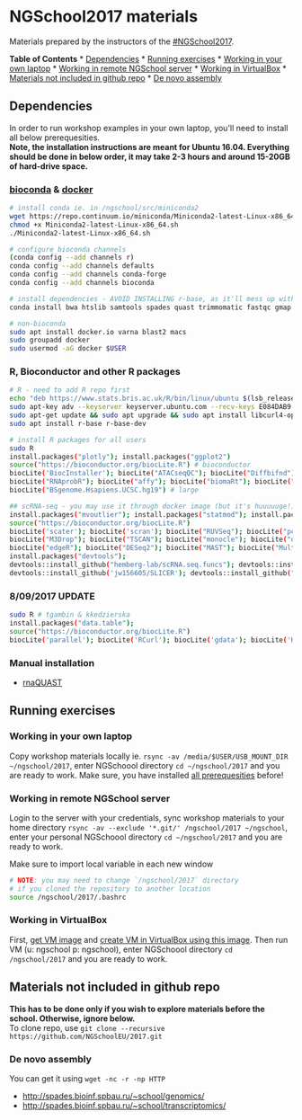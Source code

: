 # NGSchool2017 materials

Materials prepared by the instructors of the [#NGSchool2017](https://ngschool.eu/2017). 

**Table of Contents**
      * [Dependencies](#dependencies)
      * [Running exercises](#running-exercises)
         * [Working in your own laptop](#working-in-your-own-laptop)
         * [Working in remote NGSchool server](#working-in-remote-ngschool-server)
         * [Working in VirtualBox](#working-in-virtualbox)
      * [Materials not included in github repo](#materials-not-included-in-github-repo)
         * [De novo assembly](#de-novo-assembly)


## Dependencies
In order to run workshop examples in your own laptop, you'll need to install all below prerequesities.  
**Note, the installation instructions are meant for Ubuntu 16.04. 
Everything should be done in below order, it may take 2-3 hours and around 15-20GB of hard-drive space.**

### [bioconda](https://bioconda.github.io/) & [docker](https://docker.com)
```bash
# install conda ie. in /ngschool/src/miniconda2
wget https://repo.continuum.io/miniconda/Miniconda2-latest-Linux-x86_64.sh
chmod +x Miniconda2-latest-Linux-x86_64.sh
./Miniconda2-latest-Linux-x86_64.sh

# configure bioconda channels
(conda config --add channels r)
conda config --add channels defaults
conda config --add channels conda-forge
conda config --add channels bioconda

# install dependencies - AVOID INSTALLING r-base, as it'll mess up with native R installation
conda install bwa htslib samtools spades quast trimmomatic fastqc gmap blat blast qualimap star busco tophat bowtie2 gawk igv seqtk glimmer exonerate muscle fasttree mcl trimal augustus homer bedtools bbmap gffutils

# non-bioconda
sudo apt install docker.io varna blast2 macs
sudo groupadd docker
sudo usermod -aG docker $USER
```

### R, Bioconductor and other R packages
```bash
# R - need to add R repo first
echo "deb https://www.stats.bris.ac.uk/R/bin/linux/ubuntu $(lsb_release -c | xargs | cut -f2 -d' ')/" | sudo tee -a /etc/apt/sources.list
sudo apt-key adv --keyserver keyserver.ubuntu.com --recv-keys E084DAB9
sudo apt-get update && sudo apt upgrade && sudo apt install libcurl4-openssl-dev libxml2-dev libcairo2-dev libxt-dev libssl-dev
sudo apt install r-base r-base-dev

# install R packages for all users
sudo R
install.packages("plotly"); install.packages("ggplot2")
source("https://bioconductor.org/biocLite.R") # bioconductor
biocLite('BiocInstaller'); biocLite("ATACseqQC"); biocLite("Diffbifnd"); biocLite("affyPLM"); biocLite("arrayMvout"); biocLite("arrayQualityMetrics"); biocLite("gcrma"); biocLite("hgu133acdf"); biocLite("hgu133plus2.db"); biocLite("simpleaffy")
biocLite("RNAprobR"); biocLite("affy"); biocLite("biomaRt"); biocLite("geneplotter"); biocLite("gplots"); biocLite("limma"); biocLite("sva"); biocLite("Rsamtools"); biocLite("ChIPseeker"); 
biocLite("BSgenome.Hsapiens.UCSC.hg19") # large

## scRNA-seq - you may use it through docker image (but it's huuuuuge!)
install.packages("mvoutlier"); install.packages("statmod"); install.packages("pheatmap"); install.packages("ROCR")
source("https://bioconductor.org/biocLite.R")
biocLite('scater'); biocLite('scran'); biocLite("RUVSeq"); biocLite("pcaMethods"); biocLite("SC3")
biocLite("M3Drop"); biocLite("TSCAN"); biocLite("monocle"); biocLite("destiny");
biocLite("edgeR"); biocLite("DESeq2"); biocLite("MAST"); biocLite("MultiAssayExperiment"); biocLite("SummarizedExperiment")
install.packages("devtools");
devtools::install_github("hemberg-lab/scRNA.seq.funcs"); devtools::install_github("JustinaZ/pcaReduce"); devtools::install_github('satijalab/seurat')
devtools::install_github('jw156605/SLICER'); devtools::install_github("hms-dbmi/scde", build_vignettes = FALSE)
```

### 8/09/2017 UPDATE
```bash
sudo R # tgambin & kkedzierska
install.packages("data.table");
source("https://bioconductor.org/biocLite.R")
biocLite('parallel'); biocLite('RCurl'); biocLite('gdata'); biocLite('Hmisc'); biocLite('matrixStats'); biocLite('DNAcopy'); biocLite('GenomicRanges'); biocLite('Rsubread'); biocLite('WES.1KG.WUGSC'); biocLite('CODEX'); biocLite("ChIPseeker");
```

### Manual installation
  - [rnaQUAST](http://cab.spbu.ru/software/rnaquast/)

## Running exercises

### Working in your own laptop
Copy workshop materials locally ie. `rsync -av /media/$USER/USB_MOUNT_DIR ~/ngschool/2017`,
enter NGSchoool directory `cd ~/ngschool/2017` and you are ready to work.
Make sure, you have installed [all prerequesities](#dependencies) before! 

### Working in remote NGSchool server
Login to the server with your credentials,
sync workshop materials to your home directory `rsync -av --exclude '*.git/' /ngschool/2017 ~/ngschool`, 
enter your personal NGSchoool directory `cd ~/ngschool/2017` and you are ready to work.

Make sure to import local variable in each new window
```bash
# NOTE: you may need to change `/ngschool/2017` directory
# if you cloned the repository to another location
source /ngschool/2017/.bashrc
```

### Working in VirtualBox
First, [get VM image](http://zdglab.iimcb.gov.pl/cluster/ngschool/2017/VM/Ubuntu16.04.3.vdi)
and [create VM in VirtualBox using this image](http://linuxbsdos.com/2015/11/13/how-to-import-a-virtual-machine-image-into-virtualbox/). 
Then run VM (u: ngschool p: ngschool), enter NGSchoool directory `cd /ngschool/2017` and you are ready to work. 

## Materials not included in github repo
**This has to be done only if you wish to explore materials before the school. Otherwise, ignore below.**  
To clone repo, use `git clone --recursive https://github.com/NGSchoolEU/2017.git`

### De novo assembly
You can get it using `wget -nc -r -np HTTP`
- http://spades.bioinf.spbau.ru/~school/genomics/
- http://spades.bioinf.spbau.ru/~school/transcriptomics/


